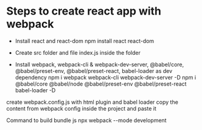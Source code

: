 # Steps to create react app with webpack

 - Install react and react-dom
    npm install react react-dom
 - Create src folder and file index.js inside the folder

 - Install webpack, webpack-cli & webpack-dev-server, @babel/core, @babel/preset-env, @babel/preset-react, babel-loader as dev dependency
  npm i webpack webpack-cli webpack-dev-server -D
 npm i @babel/core @babel/node @babel/preset-env @babel/preset-react babel-loader -D 

create webpack.config.js with html plugin and babel loader
copy the content from webpack config inside the project and paste it

Command to build bundle js
npx webpack --mode development
